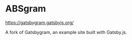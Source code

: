# ABSgram

https://gatsbygram.gatsbyjs.org/

A fork of Gatsbygram, an example site built with Gatsby.js.

